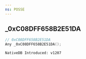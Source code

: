 ```yaml
---
ns: POSSE
---
```

## _0xC08DFF658B2E51DA

```c
// 0xC08DFF658B2E51DA
Any _0xC08DFF658B2E51DA();
```

```
NativeDB Introduced: v1207
```

